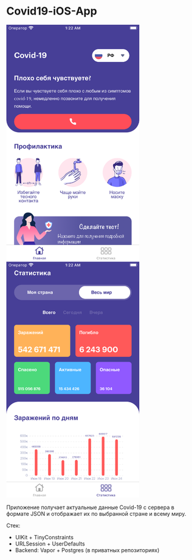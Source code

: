 # Covid19-iOS-App
  <img src="Simulator Screen Shot - iPhone 8 Plus - 2022-06-24 at 01.22.47.png" width="350" title="hover text"> <img src="Simulator Screen Shot - iPhone 8 Plus - 2022-06-24 at 01.22.56.png" width="350" alt="accessibility text">
  
  Приложение получает актуальные данные Covid-19 с сервера в формате JSON и отображает их по выбранной стране и всему миру.

Стек:
- UIKit + TinyConstraints
- URLSession + UserDefaults
- Backend: Vapor + Postgres (в приватных репозиториях)
